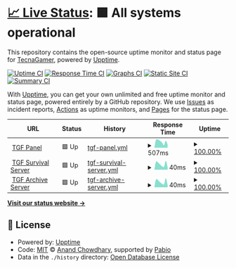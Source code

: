 # [📈 Live Status](https://status.tgforever.net): <!--live status--> **🟩 All systems operational**

This repository contains the open-source uptime monitor and status page for [TecnaGamer](www.TecnaGamer.com), powered by [Upptime](https://github.com/upptime/upptime).

[![Uptime CI](https://github.com/tecnagamer/tgf-status/workflows/Uptime%20CI/badge.svg)](https://github.com/tecnagamer/tgf-status/actions?query=workflow%3A%22Uptime+CI%22)
[![Response Time CI](https://github.com/tecnagamer/tgf-status/workflows/Response%20Time%20CI/badge.svg)](https://github.com/tecnagamer/tgf-status/actions?query=workflow%3A%22Response+Time+CI%22)
[![Graphs CI](https://github.com/tecnagamer/tgf-status/workflows/Graphs%20CI/badge.svg)](https://github.com/tecnagamer/tgf-status/actions?query=workflow%3A%22Graphs+CI%22)
[![Static Site CI](https://github.com/tecnagamer/tgf-status/workflows/Static%20Site%20CI/badge.svg)](https://github.com/tecnagamer/tgf-status/actions?query=workflow%3A%22Static+Site+CI%22)
[![Summary CI](https://github.com/tecnagamer/tgf-status/workflows/Summary%20CI/badge.svg)](https://github.com/tecnagamer/tgf-status/actions?query=workflow%3A%22Summary+CI%22)

With [Upptime](https://upptime.js.org), you can get your own unlimited and free uptime monitor and status page, powered entirely by a GitHub repository. We use [Issues](https://github.com/tecnagamer/tgf-status/issues) as incident reports, [Actions](https://github.com/tecnagamer/tgf-status/actions) as uptime monitors, and [Pages](https://status.tgforever.net) for the status page.

<!--start: status pages-->
<!-- This summary is generated by Upptime (https://github.com/upptime/upptime) -->
<!-- Do not edit this manually, your changes will be overwritten -->
<!-- prettier-ignore -->
| URL | Status | History | Response Time | Uptime |
| --- | ------ | ------- | ------------- | ------ |
| <img alt="" src="https://icons.duckduckgo.com/ip3/panel.tgforever.net.ico" height="13"> [TGF Panel](https://panel.tgforever.net) | 🟩 Up | [tgf-panel.yml](https://github.com/TecnaGamer/tgf-status/commits/HEAD/history/tgf-panel.yml) | <details><summary><img alt="Response time graph" src="./graphs/tgf-panel/response-time-week.png" height="20"> 507ms</summary><br><a href="https://status.tgforever.net/history/tgf-panel"><img alt="Response time 585" src="https://img.shields.io/endpoint?url=https%3A%2F%2Fraw.githubusercontent.com%2FTecnaGamer%2Ftgf-status%2FHEAD%2Fapi%2Ftgf-panel%2Fresponse-time.json"></a><br><a href="https://status.tgforever.net/history/tgf-panel"><img alt="24-hour response time 296" src="https://img.shields.io/endpoint?url=https%3A%2F%2Fraw.githubusercontent.com%2FTecnaGamer%2Ftgf-status%2FHEAD%2Fapi%2Ftgf-panel%2Fresponse-time-day.json"></a><br><a href="https://status.tgforever.net/history/tgf-panel"><img alt="7-day response time 507" src="https://img.shields.io/endpoint?url=https%3A%2F%2Fraw.githubusercontent.com%2FTecnaGamer%2Ftgf-status%2FHEAD%2Fapi%2Ftgf-panel%2Fresponse-time-week.json"></a><br><a href="https://status.tgforever.net/history/tgf-panel"><img alt="30-day response time 585" src="https://img.shields.io/endpoint?url=https%3A%2F%2Fraw.githubusercontent.com%2FTecnaGamer%2Ftgf-status%2FHEAD%2Fapi%2Ftgf-panel%2Fresponse-time-month.json"></a><br><a href="https://status.tgforever.net/history/tgf-panel"><img alt="1-year response time 585" src="https://img.shields.io/endpoint?url=https%3A%2F%2Fraw.githubusercontent.com%2FTecnaGamer%2Ftgf-status%2FHEAD%2Fapi%2Ftgf-panel%2Fresponse-time-year.json"></a></details> | <details><summary><a href="https://status.tgforever.net/history/tgf-panel">100.00%</a></summary><a href="https://status.tgforever.net/history/tgf-panel"><img alt="All-time uptime 99.37%" src="https://img.shields.io/endpoint?url=https%3A%2F%2Fraw.githubusercontent.com%2FTecnaGamer%2Ftgf-status%2FHEAD%2Fapi%2Ftgf-panel%2Fuptime.json"></a><br><a href="https://status.tgforever.net/history/tgf-panel"><img alt="24-hour uptime 100.00%" src="https://img.shields.io/endpoint?url=https%3A%2F%2Fraw.githubusercontent.com%2FTecnaGamer%2Ftgf-status%2FHEAD%2Fapi%2Ftgf-panel%2Fuptime-day.json"></a><br><a href="https://status.tgforever.net/history/tgf-panel"><img alt="7-day uptime 100.00%" src="https://img.shields.io/endpoint?url=https%3A%2F%2Fraw.githubusercontent.com%2FTecnaGamer%2Ftgf-status%2FHEAD%2Fapi%2Ftgf-panel%2Fuptime-week.json"></a><br><a href="https://status.tgforever.net/history/tgf-panel"><img alt="30-day uptime 99.37%" src="https://img.shields.io/endpoint?url=https%3A%2F%2Fraw.githubusercontent.com%2FTecnaGamer%2Ftgf-status%2FHEAD%2Fapi%2Ftgf-panel%2Fuptime-month.json"></a><br><a href="https://status.tgforever.net/history/tgf-panel"><img alt="1-year uptime 99.37%" src="https://img.shields.io/endpoint?url=https%3A%2F%2Fraw.githubusercontent.com%2FTecnaGamer%2Ftgf-status%2FHEAD%2Fapi%2Ftgf-panel%2Fuptime-year.json"></a></details>
| <img alt="" src="https://icons.duckduckgo.com/ip3/null.ico" height="13"> [TGF Survival Server](mc.tgforever.net) | 🟩 Up | [tgf-survival-server.yml](https://github.com/TecnaGamer/tgf-status/commits/HEAD/history/tgf-survival-server.yml) | <details><summary><img alt="Response time graph" src="./graphs/tgf-survival-server/response-time-week.png" height="20"> 40ms</summary><br><a href="https://status.tgforever.net/history/tgf-survival-server"><img alt="Response time 100" src="https://img.shields.io/endpoint?url=https%3A%2F%2Fraw.githubusercontent.com%2FTecnaGamer%2Ftgf-status%2FHEAD%2Fapi%2Ftgf-survival-server%2Fresponse-time.json"></a><br><a href="https://status.tgforever.net/history/tgf-survival-server"><img alt="24-hour response time 22" src="https://img.shields.io/endpoint?url=https%3A%2F%2Fraw.githubusercontent.com%2FTecnaGamer%2Ftgf-status%2FHEAD%2Fapi%2Ftgf-survival-server%2Fresponse-time-day.json"></a><br><a href="https://status.tgforever.net/history/tgf-survival-server"><img alt="7-day response time 40" src="https://img.shields.io/endpoint?url=https%3A%2F%2Fraw.githubusercontent.com%2FTecnaGamer%2Ftgf-status%2FHEAD%2Fapi%2Ftgf-survival-server%2Fresponse-time-week.json"></a><br><a href="https://status.tgforever.net/history/tgf-survival-server"><img alt="30-day response time 100" src="https://img.shields.io/endpoint?url=https%3A%2F%2Fraw.githubusercontent.com%2FTecnaGamer%2Ftgf-status%2FHEAD%2Fapi%2Ftgf-survival-server%2Fresponse-time-month.json"></a><br><a href="https://status.tgforever.net/history/tgf-survival-server"><img alt="1-year response time 100" src="https://img.shields.io/endpoint?url=https%3A%2F%2Fraw.githubusercontent.com%2FTecnaGamer%2Ftgf-status%2FHEAD%2Fapi%2Ftgf-survival-server%2Fresponse-time-year.json"></a></details> | <details><summary><a href="https://status.tgforever.net/history/tgf-survival-server">100.00%</a></summary><a href="https://status.tgforever.net/history/tgf-survival-server"><img alt="All-time uptime 97.46%" src="https://img.shields.io/endpoint?url=https%3A%2F%2Fraw.githubusercontent.com%2FTecnaGamer%2Ftgf-status%2FHEAD%2Fapi%2Ftgf-survival-server%2Fuptime.json"></a><br><a href="https://status.tgforever.net/history/tgf-survival-server"><img alt="24-hour uptime 100.00%" src="https://img.shields.io/endpoint?url=https%3A%2F%2Fraw.githubusercontent.com%2FTecnaGamer%2Ftgf-status%2FHEAD%2Fapi%2Ftgf-survival-server%2Fuptime-day.json"></a><br><a href="https://status.tgforever.net/history/tgf-survival-server"><img alt="7-day uptime 100.00%" src="https://img.shields.io/endpoint?url=https%3A%2F%2Fraw.githubusercontent.com%2FTecnaGamer%2Ftgf-status%2FHEAD%2Fapi%2Ftgf-survival-server%2Fuptime-week.json"></a><br><a href="https://status.tgforever.net/history/tgf-survival-server"><img alt="30-day uptime 97.46%" src="https://img.shields.io/endpoint?url=https%3A%2F%2Fraw.githubusercontent.com%2FTecnaGamer%2Ftgf-status%2FHEAD%2Fapi%2Ftgf-survival-server%2Fuptime-month.json"></a><br><a href="https://status.tgforever.net/history/tgf-survival-server"><img alt="1-year uptime 97.46%" src="https://img.shields.io/endpoint?url=https%3A%2F%2Fraw.githubusercontent.com%2FTecnaGamer%2Ftgf-status%2FHEAD%2Fapi%2Ftgf-survival-server%2Fuptime-year.json"></a></details>
| <img alt="" src="https://icons.duckduckgo.com/ip3/null.ico" height="13"> [TGF Archive Server](archive.tgforever.net) | 🟩 Up | [tgf-archive-server.yml](https://github.com/TecnaGamer/tgf-status/commits/HEAD/history/tgf-archive-server.yml) | <details><summary><img alt="Response time graph" src="./graphs/tgf-archive-server/response-time-week.png" height="20"> 40ms</summary><br><a href="https://status.tgforever.net/history/tgf-archive-server"><img alt="Response time 44" src="https://img.shields.io/endpoint?url=https%3A%2F%2Fraw.githubusercontent.com%2FTecnaGamer%2Ftgf-status%2FHEAD%2Fapi%2Ftgf-archive-server%2Fresponse-time.json"></a><br><a href="https://status.tgforever.net/history/tgf-archive-server"><img alt="24-hour response time 22" src="https://img.shields.io/endpoint?url=https%3A%2F%2Fraw.githubusercontent.com%2FTecnaGamer%2Ftgf-status%2FHEAD%2Fapi%2Ftgf-archive-server%2Fresponse-time-day.json"></a><br><a href="https://status.tgforever.net/history/tgf-archive-server"><img alt="7-day response time 40" src="https://img.shields.io/endpoint?url=https%3A%2F%2Fraw.githubusercontent.com%2FTecnaGamer%2Ftgf-status%2FHEAD%2Fapi%2Ftgf-archive-server%2Fresponse-time-week.json"></a><br><a href="https://status.tgforever.net/history/tgf-archive-server"><img alt="30-day response time 44" src="https://img.shields.io/endpoint?url=https%3A%2F%2Fraw.githubusercontent.com%2FTecnaGamer%2Ftgf-status%2FHEAD%2Fapi%2Ftgf-archive-server%2Fresponse-time-month.json"></a><br><a href="https://status.tgforever.net/history/tgf-archive-server"><img alt="1-year response time 44" src="https://img.shields.io/endpoint?url=https%3A%2F%2Fraw.githubusercontent.com%2FTecnaGamer%2Ftgf-status%2FHEAD%2Fapi%2Ftgf-archive-server%2Fresponse-time-year.json"></a></details> | <details><summary><a href="https://status.tgforever.net/history/tgf-archive-server">100.00%</a></summary><a href="https://status.tgforever.net/history/tgf-archive-server"><img alt="All-time uptime 99.52%" src="https://img.shields.io/endpoint?url=https%3A%2F%2Fraw.githubusercontent.com%2FTecnaGamer%2Ftgf-status%2FHEAD%2Fapi%2Ftgf-archive-server%2Fuptime.json"></a><br><a href="https://status.tgforever.net/history/tgf-archive-server"><img alt="24-hour uptime 100.00%" src="https://img.shields.io/endpoint?url=https%3A%2F%2Fraw.githubusercontent.com%2FTecnaGamer%2Ftgf-status%2FHEAD%2Fapi%2Ftgf-archive-server%2Fuptime-day.json"></a><br><a href="https://status.tgforever.net/history/tgf-archive-server"><img alt="7-day uptime 100.00%" src="https://img.shields.io/endpoint?url=https%3A%2F%2Fraw.githubusercontent.com%2FTecnaGamer%2Ftgf-status%2FHEAD%2Fapi%2Ftgf-archive-server%2Fuptime-week.json"></a><br><a href="https://status.tgforever.net/history/tgf-archive-server"><img alt="30-day uptime 99.52%" src="https://img.shields.io/endpoint?url=https%3A%2F%2Fraw.githubusercontent.com%2FTecnaGamer%2Ftgf-status%2FHEAD%2Fapi%2Ftgf-archive-server%2Fuptime-month.json"></a><br><a href="https://status.tgforever.net/history/tgf-archive-server"><img alt="1-year uptime 99.52%" src="https://img.shields.io/endpoint?url=https%3A%2F%2Fraw.githubusercontent.com%2FTecnaGamer%2Ftgf-status%2FHEAD%2Fapi%2Ftgf-archive-server%2Fuptime-year.json"></a></details>

<!--end: status pages-->

[**Visit our status website →**](https://status.tgforever.net)

## 📄 License

- Powered by: [Upptime](https://github.com/upptime/upptime)
- Code: [MIT](./LICENSE) © [Anand Chowdhary](https://anandchowdhary.com), supported by [Pabio](https://pabio.com)
- Data in the `./history` directory: [Open Database License](https://opendatacommons.org/licenses/odbl/1-0/)
